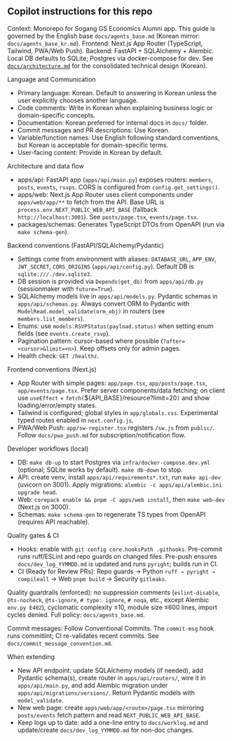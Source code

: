 ## Copilot instructions for this repo

Context: Monorepo for Sogang GS Economics Alumni app. This guide is governed by the English base `docs/agents_base.md` (Korean mirror: `docs/agents_base_kr.md`). Frontend: Next.js App Router (TypeScript, Tailwind, PWA/Web Push). Backend: FastAPI + SQLAlchemy + Alembic. Local DB defaults to SQLite; Postgres via docker-compose for dev. See [`docs/architecture.md`](../docs/architecture.md) for the consolidated technical design (Korean).

Language and Communication
- Primary language: Korean. Default to answering in Korean unless the user explicitly chooses another language.
- Code comments: Write in Korean when explaining business logic or domain-specific concepts.
- Documentation: Korean preferred for internal docs in `docs/` folder.
- Commit messages and PR descriptions: Use Korean.
- Variable/function names: Use English following standard conventions, but Korean is acceptable for domain-specific terms.
- User-facing content: Provide in Korean by default.

Architecture and data flow
- apps/api: FastAPI app (`apps/api/main.py`) exposes routers: `members`, `posts`, `events`, `rsvps`. CORS is configured from `config.get_settings()`.
- apps/web: Next.js App Router uses client components under `apps/web/app/**` to fetch from the API. Base URL is `process.env.NEXT_PUBLIC_WEB_API_BASE` (fallback `http://localhost:3001`). See `posts/page.tsx`, `events/page.tsx`.
- packages/schemas: Generates TypeScript DTOs from OpenAPI (run via `make schema-gen`).

Backend conventions (FastAPI/SQLAlchemy/Pydantic)
- Settings come from environment with aliases: `DATABASE_URL`, `APP_ENV`, `JWT_SECRET`, `CORS_ORIGINS` (`apps/api/config.py`). Default DB is `sqlite:///./dev.sqlite3`.
- DB session is provided via `Depends(get_db)` from `apps/api/db.py` (sessionmaker with `future=True`).
- SQLAlchemy models live in `apps/api/models.py`. Pydantic schemas in `apps/api/schemas.py`. Always convert ORM to Pydantic with `ModelRead.model_validate(orm_obj)` in routers (see `members.list_members`).
- Enums: use `models.RSVPStatus(payload.status)` when setting enum fields (see `events.create_rsvp`).
- Pagination pattern: cursor-based where possible (`?after=<cursor>&limit=<n>`). Keep offsets only for admin pages.
- Health check: `GET /healthz`.

Frontend conventions (Next.js)
- App Router with simple pages: `app/page.tsx`, `app/posts/page.tsx`, `app/events/page.tsx`. Prefer server components/data fetching; on client use `useEffect` + `fetch(`${API_BASE}/resource?limit=20`)` and show loading/error/empty states.
- Tailwind is configured; global styles in `app/globals.css`. Experimental typed routes enabled in `next.config.js`.
- PWA/Web Push: `app/sw-register.tsx` registers `/sw.js` from `public/`. Follow `docs/pwa_push.md` for subscription/notification flow.

Developer workflows (local)
- DB: `make db-up` to start Postgres via `infra/docker-compose.dev.yml` (optional; SQLite works by default). `make db-down` to stop.
- API: create venv, install `apps/api/requirements*.txt`, run `make api-dev` (uvicorn on 3001). Apply migrations: `alembic -c apps/api/alembic.ini upgrade head`.
- Web: `corepack enable && pnpm -C apps/web install`, then `make web-dev` (Next.js on 3000).
- Schemas: `make schema-gen` to regenerate TS types from OpenAPI (requires API reachable).

Quality gates & CI
- Hooks: enable with `git config core.hooksPath .githooks`. Pre-commit runs ruff/ESLint and repo guards on changed files. Pre-push ensures `docs/dev_log_YYMMDD.md` is updated and runs `pyright`; builds run in CI.
- CI (Ready for Review PRs): Repo guards → Python `ruff → pyright → compileall` → Web `pnpm build` → Security `gitleaks`.

Quality guardrails (enforced): no suppression comments (`eslint-disable`, `@ts-nocheck`, `@ts-ignore`, `# type: ignore`, `# noqa`, etc., except Alembic `env.py E402`), cyclomatic complexity ≤10, module size ≤600 lines, import cycles denied. Full policy: `docs/agents_base.md`.

Commit messages: Follow Conventional Commits. The `commit-msg` hook runs commitlint; CI re-validates recent commits. See `docs/commit_message_convention.md`.

When extending
- New API endpoint: update SQLAlchemy models (if needed), add Pydantic schema(s), create router in `apps/api/routers/`, wire it in `apps/api/main.py`, and add Alembic migration under `apps/api/migrations/versions/`. Return Pydantic models with `model_validate`.
- New web page: create `apps/web/app/<route>/page.tsx` mirroring `posts/events` fetch pattern and read `NEXT_PUBLIC_WEB_API_BASE`.
- Keep logs up to date: add a one-line entry to `docs/worklog.md` and update/create `docs/dev_log_YYMMDD.md` for non-doc changes.
